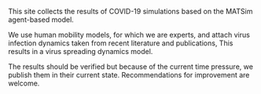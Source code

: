 This site collects the results of COVID-19 simulations based on the MATSim agent-based model.

We use human mobility models, for which we are experts, and attach virus infection dynamics taken from recent literature and publications, This results in a virus spreading dynamics model.

The results should be verified but because of the current time pressure, we publish them in their current state. Recommendations for improvement are welcome.
